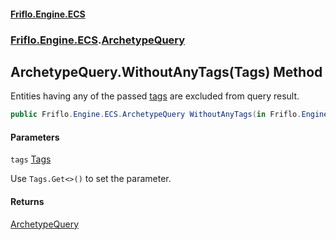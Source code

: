 #### [Friflo.Engine.ECS](index.md 'index')
### [Friflo.Engine.ECS](Friflo.Engine.ECS.md 'Friflo.Engine.ECS').[ArchetypeQuery](ArchetypeQuery.md 'Friflo.Engine.ECS.ArchetypeQuery')

## ArchetypeQuery.WithoutAnyTags(Tags) Method

Entities having any of the passed [tags](ArchetypeQuery.WithoutAnyTags(Tags).md#Friflo.Engine.ECS.ArchetypeQuery.WithoutAnyTags(Friflo.Engine.ECS.Tags).tags 'Friflo.Engine.ECS.ArchetypeQuery.WithoutAnyTags(Friflo.Engine.ECS.Tags).tags') are excluded from query result.

```csharp
public Friflo.Engine.ECS.ArchetypeQuery WithoutAnyTags(in Friflo.Engine.ECS.Tags tags);
```
#### Parameters

<a name='Friflo.Engine.ECS.ArchetypeQuery.WithoutAnyTags(Friflo.Engine.ECS.Tags).tags'></a>

`tags` [Tags](Tags.md 'Friflo.Engine.ECS.Tags')

Use `Tags.Get<>()` to set the parameter.

#### Returns
[ArchetypeQuery](ArchetypeQuery.md 'Friflo.Engine.ECS.ArchetypeQuery')